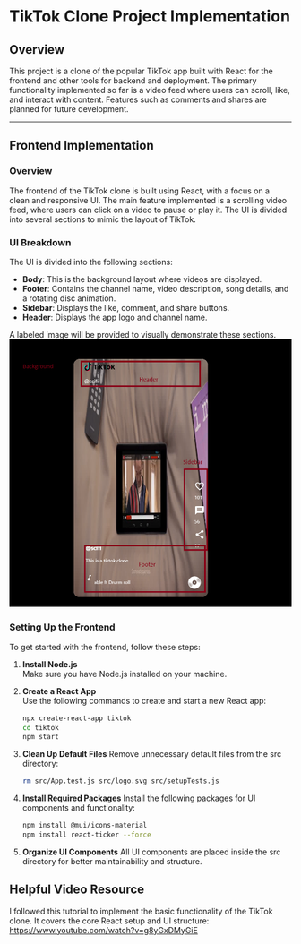 # TikTok Clone Project Implementation

## Overview
This project is a clone of the popular TikTok app built with React for the frontend and other tools for backend and deployment. The primary functionality implemented so far is a video feed where users can scroll, like, and interact with content. Features such as comments and shares are planned for future development.

---

## Frontend Implementation

### Overview
The frontend of the TikTok clone is built using React, with a focus on a clean and responsive UI. The main feature implemented is a scrolling video feed, where users can click on a video to pause or play it. The UI is divided into several sections to mimic the layout of TikTok.

### UI Breakdown
The UI is divided into the following sections:
- **Body**: This is the background layout where videos are displayed.
- **Footer**: Contains the channel name, video description, song details, and a rotating disc animation.
- **Sidebar**: Displays the like, comment, and share buttons.
- **Header**: Displays the app logo and channel name.

A labeled image will be provided to visually demonstrate these sections.
![UI Breakdown](LabeledUI.png)

### Setting Up the Frontend
To get started with the frontend, follow these steps:

1. **Install Node.js**  
   Make sure you have Node.js installed on your machine.

2. **Create a React App**  
   Use the following commands to create and start a new React app:
   ```sh
   npx create-react-app tiktok
   cd tiktok
   npm start
3. **Clean Up Default Files**
   Remove unnecessary default files from the src directory:
   ```sh
   rm src/App.test.js src/logo.svg src/setupTests.js
4. **Install Required Packages**
   Install the following packages for UI components and functionality:
   ```sh
   npm install @mui/icons-material
   npm install react-ticker --force
5. **Organize UI Components**
   All UI components are placed inside the src directory for better maintainability and structure.

## Helpful Video Resource
I followed this tutorial to implement the basic functionality of the TikTok clone. It covers the core React setup and UI structure:
https://www.youtube.com/watch?v=g8yGxDMyGiE

